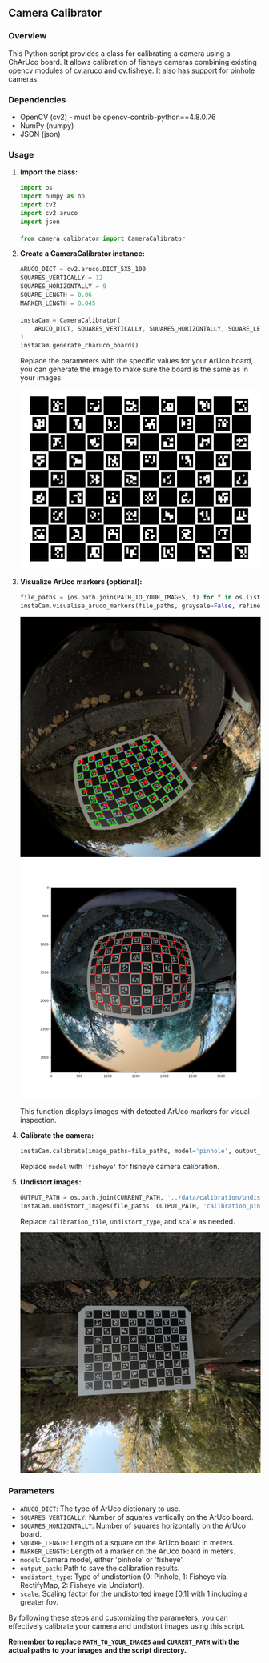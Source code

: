 ## Camera Calibrator

### Overview
This Python script provides a class for calibrating a camera using a ChArUco board. It allows calibration of fisheye cameras combining existing opencv modules of cv.aruco and cv.fisheye. It also has support for pinhole cameras.


### Dependencies
* OpenCV (cv2) - must be opencv-contrib-python==4.8.0.76
* NumPy (numpy)
* JSON (json)

### Usage
1. **Import the class:**
   ```python
   import os
   import numpy as np
   import cv2
   import cv2.aruco
   import json

   from camera_calibrator import CameraCalibrator
   ```
2. **Create a CameraCalibrator instance:**
   ```python
   ARUCO_DICT = cv2.aruco.DICT_5X5_100
   SQUARES_VERTICALLY = 12
   SQUARES_HORIZONTALLY = 9
   SQUARE_LENGTH = 0.06
   MARKER_LENGTH = 0.045

   instaCam = CameraCalibrator(
       ARUCO_DICT, SQUARES_VERTICALLY, SQUARES_HORIZONTALLY, SQUARE_LENGTH, MARKER_LENGTH
   )
   instaCam.generate_charuco_board()
   ```
   Replace the parameters with the specific values for your ArUco board, you can generate the image to make sure the board is the same as in your images.
   
   <img src="readMe/ChArUco_Marker.png" alt="ChArUco Board">

4. **Visualize ArUco markers (optional):**
   ```python
   file_paths = [os.path.join(PATH_TO_YOUR_IMAGES, f) for f in os.listdir(PATH_TO_YOUR_IMAGES) if f.endswith(".jpg")]
   instaCam.visualise_aruco_markers(file_paths, graysale=False, refine=True, refine_with_charuco=True, window_size=(1080,720))
   ```
   
    <img src="readMe/detected_markers.png" alt="Detected Markers">
    <img src="readMe/corner_detection.png" alt="Corner Detection">
    
   This function displays images with detected ArUco markers for visual inspection.
   
5. **Calibrate the camera:**
   ```python
   instaCam.calibrate(image_paths=file_paths, model='pinhole', output_path='calibration_pinhole.json')
   ```

   Replace `model` with `'fisheye'` for fisheye camera calibration.
6. **Undistort images:**
   ```python
   OUTPUT_PATH = os.path.join(CURRENT_PATH, '../data/calibration/undistorted')
   instaCam.undistort_images(file_paths, OUTPUT_PATH, 'calibration_pinhole.json', undistort_type=0, scale=0)
   ```
   Replace `calibration_file`, `undistort_type`, and `scale` as needed.

    <img src="readMe/undistorted.jpg" alt="undistorted">


### Parameters
* `ARUCO_DICT`: The type of ArUco dictionary to use.
* `SQUARES_VERTICALLY`: Number of squares vertically on the ArUco board.
* `SQUARES_HORIZONTALLY`: Number of squares horizontally on the ArUco board.
* `SQUARE_LENGTH`: Length of a square on the ArUco board in meters.
* `MARKER_LENGTH`: Length of a marker on the ArUco board in meters.
* `model`: Camera model, either 'pinhole' or 'fisheye'.
* `output_path`: Path to save the calibration results.
* `undistort_type`: Type of undistortion (0: Pinhole, 1: Fisheye via RectifyMap, 2: Fisheye via Undistort).
* `scale`: Scaling factor for the undistorted image [0,1] with 1 including a greater fov.


By following these steps and customizing the parameters, you can effectively calibrate your camera and undistort images using this script.
 
**Remember to replace `PATH_TO_YOUR_IMAGES` and `CURRENT_PATH` with the actual paths to your images and the script directory.**
